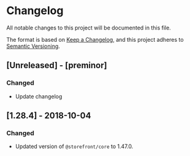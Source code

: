# Changelog
All notable changes to this project will be documented in this file.

The format is based on [Keep a Changelog](https://keepachangelog.com/en/1.0.0/),
and this project adheres to [Semantic Versioning](https://semver.org/spec/v2.0.0.html).

## [Unreleased] - [preminor]
### Changed
- Update changelog

## [1.28.4] - 2018-10-04
### Changed
- Updated version of `@storefront/core` to 1.47.0.
